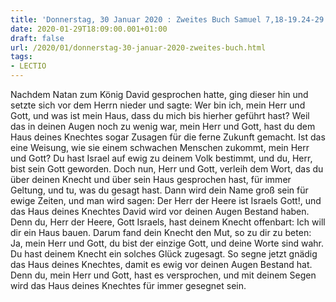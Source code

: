 ```yaml
---
title: 'Donnerstag, 30 Januar 2020 : Zweites Buch Samuel 7,18-19.24-29.'
date: 2020-01-29T18:09:00.001+01:00
draft: false
url: /2020/01/donnerstag-30-januar-2020-zweites-buch.html
tags: 
- LECTIO
---
```


Nachdem Natan zum König David gesprochen hatte, ging dieser hin und setzte sich vor dem Herrn nieder und sagte: Wer bin ich, mein Herr und Gott, und was ist mein Haus, dass du mich bis hierher geführt hast? Weil das in deinen Augen noch zu wenig war, mein Herr und Gott, hast du dem Haus deines Knechtes sogar Zusagen für die ferne Zukunft gemacht. Ist das eine Weisung, wie sie einem schwachen Menschen zukommt, mein Herr und Gott? Du hast Israel auf ewig zu deinem Volk bestimmt, und du, Herr, bist sein Gott geworden. Doch nun, Herr und Gott, verleih dem Wort, das du über deinen Knecht und über sein Haus gesprochen hast, für immer Geltung, und tu, was du gesagt hast. Dann wird dein Name groß sein für ewige Zeiten, und man wird sagen: Der Herr der Heere ist Israels Gott!, und das Haus deines Knechtes David wird vor deinen Augen Bestand haben. Denn du, Herr der Heere, Gott Israels, hast deinem Knecht offenbart: Ich will dir ein Haus bauen. Darum fand dein Knecht den Mut, so zu dir zu beten: Ja, mein Herr und Gott, du bist der einzige Gott, und deine Worte sind wahr. Du hast deinem Knecht ein solches Glück zugesagt. So segne jetzt gnädig das Haus deines Knechtes, damit es ewig vor deinen Augen Bestand hat. Denn du, mein Herr und Gott, hast es versprochen, und mit deinem Segen wird das Haus deines Knechtes für immer gesegnet sein.